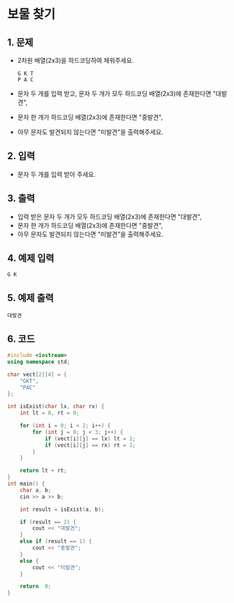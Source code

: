 # 보물 찾기 #

## 1. 문제
- 2차원 배열(2x3)을 하드코딩하여 채워주세요.

  ```
  G K T
  P A C
  ```
  
- 문자 두 개를 입력 받고, 문자 두 개가 모두 하드코딩 배열(2x3)에 존재한다면 "대발견",

- 문자 한 개가 하드코딩 배열(2x3)에 존재한다면 "중발견",

- 아무 문자도 발견되지 않는다면 "미발견"을 출력해주세요.

## 2. 입력
- 문자 두 개를 입력 받아 주세요.

## 3. 출력
- 입력 받은 문자 두 개가 모두 하드코딩 배열(2x3)에 존재한다면 "대발견",
- 문자 한 개가 하드코딩 배열(2x3)에 존재한다면 "중발견",
- 아무 문자도 발견되지 않는다면 "미발견"을 출력해주세요.

## 4. 예제 입력
```
G K
```

## 5. 예제 출력
```
대발견
```

## 6. 코드

```c++
#include <iostream>
using namespace std;

char vect[2][4] = {
	"GKT",
	"PAC"
};

int isExist(char lx, char rx) {
	int lt = 0, rt = 0;

	for (int i = 0; i < 2; i++) {
		for (int j = 0; j < 3; j++) {
			if (vect[i][j] == lx) lt = 1;
			if (vect[i][j] == rx) rt = 1;
		}
	}

	return lt + rt;
}
int main() {
	char a, b;
	cin >> a >> b;

	int result = isExist(a, b);

	if (result == 2) {
		cout << "대발견";
	}
	else if (result == 1) {
		cout << "중발견";
	}
	else {
		cout << "미발견";
	}

	return  0;
}
```
